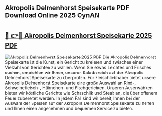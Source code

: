 ## Akropolis Delmenhorst Speisekarte PDF Download Online 2025 OynAN

# <h2><a href="http://gcc7t67.nevu.top/?p=Akropolis+Delmenhorst+Speisekarte">🔗 👉🔴 Akropolis Delmenhorst Speisekarte 2025 PDF</a></h2>

[![Akropolis Delmenhorst Speisekarte 2025 PDF](https://i.imgur.com/dBaPXMq.png)](http://gcc7t67.nevu.top/?p=Akropolis+Delmenhorst+Speisekarte)
Die Akropolis Delmenhorst Speisekarte ist die Kunst, ein Gericht zu kreieren und zwischen einer Vielzahl von Gerichten zu wählen. Wenn Sie etwas Leichtes und Frisches suchen, empfehlen wir Ihnen, unseren Salatbereich auf der Akropolis Delmenhorst Speisekarte zu überprüfen. Für Fleischliebhaber bietet unsere Akropolis Delmenhorst Speisekarte eine große Auswahl an Rind-, Schweinefleisch-, Hühnchen- und Fischgerichten. Unseren Auserwählten bieten wir köstliche Gerichte wie Schaschlik und Steak an, die über offenem Feuer zubereitet werden. In jedem Fall sind wir bereit, Ihnen bei der Auswahl der Speisen auf der Akropolis Delmenhorst Speisekarte zu helfen und Ihnen einen angenehmen und bequemen Service zu bieten.
